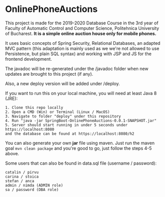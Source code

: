 # OnlinePhoneAuctions

This project is made for the 2019-2020 Database Course in the 3rd year of Faculty of Automatic Control and Computer Science, Politehnica University of Bucharest.
<b>It is a simple online auction house only for mobile phones.</b>

It uses basic concepts of Spring Security, Relational Databases, an adapted MVC pattern (this adaptation is mainly used as we we're not allowed to use Persistence, but plain SQL syntax) and working with JSP and JS for the frontend development.

The javadoc will be re-generated under the /javadoc folder when new updates are brought to this project (if any).

Also, a new deploy version will be added under /deploy.

If you want to run this on your local machine, you will need at least Java 8 (JRE):

```
1. Clone this repo locally
2. Open a CMD (Win) or Terminal (Linux / MacOS)
3. Navigate to folder "deploy" under this repository
4. Run "java -jar SpringBoot-OnlinePhoneAuctions-0.0.1-SNAPSHOT.jar"
5. Server should start running in under 5 seconds under https://localhost:8080 
and the database can be found at https://localhost:8080/h2
```

You can also generate your own <b>jar</b> file using maven. Just run the maven goal `mvn clean package` and you're good to go, just follow the steps 4-5 above.

Some users that can also be found in data.sql file (username / password):
```
catalin / pirvu
carina / stoica
stefan / anca
admin / nimda (ADMIN role)
sa / password (DBA role)
```
